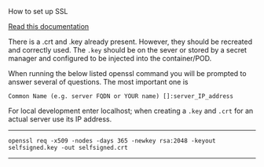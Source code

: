 How to set up SSL

[Read this documentation](https://www.digitalocean.com/community/tutorials/how-to-create-a-self-signed-ssl-certificate-for-nginx-in-ubuntu-16-04)

There is a .crt and .key already present. However, they should be recreated and correctly used. 
The `.key` should be on the sever or stored by a secret manager and configured to be injected into the container/POD.

When running the below listed openssl command you will be prompted to answer several of questions. The most important one is 

`Common Name (e.g. server FQDN or YOUR name) []:server_IP_address`

For local development enter localhost; when creating a `.key` and `.crt` for an actual server use its IP address.

---

`openssl req -x509 -nodes -days 365 -newkey rsa:2048 -keyout selfsigned.key -out selfsigned.crt` 

---




